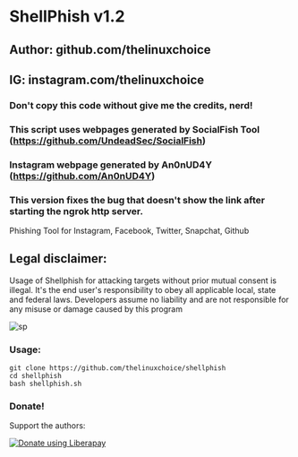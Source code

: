 # ShellPhish v1.2
## Author: github.com/thelinuxchoice
## IG: instagram.com/thelinuxchoice
### Don't copy this code without give me the credits, nerd! 
### This script uses webpages generated by SocialFish Tool (https://github.com/UndeadSec/SocialFish)
### Instagram webpage generated by An0nUD4Y (https://github.com/An0nUD4Y)

### This version fixes the bug that doesn't show the link after starting the ngrok http server.

Phishing Tool for Instagram, Facebook, Twitter, Snapchat, Github

## Legal disclaimer:
Usage of Shellphish for attacking targets without prior mutual consent is illegal. It's the end user's responsibility to obey all applicable local, state and federal laws. Developers assume no liability and are not responsible for any misuse or damage caused by this program 

![sp](https://user-images.githubusercontent.com/34893261/41802023-87f47086-7654-11e8-8d16-8c2fb194687e.png)

### Usage:
```
git clone https://github.com/thelinuxchoice/shellphish
cd shellphish
bash shellphish.sh
```

### Donate!
Support the authors:

<noscript><a href="https://liberapay.com/thelinuxchoice/donate"><img alt="Donate using Liberapay" src="https://liberapay.com/assets/widgets/donate.svg"></a></noscript>
